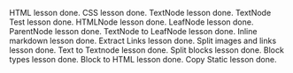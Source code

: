 HTML lesson done.
CSS lesson done.
TextNode lesson done.
TextNode Test lesson done.
HTMLNode lesson done.
LeafNode lesson done.
ParentNode lesson done.
TextNode to LeafNode lesson done.
Inline markdown lesson done.
Extract Links lesson done.
Split images and links lesson done.
Text to Textnode lesson done.
Split blocks lesson done.
Block types lesson done.
Block to HTML lesson done.
Copy Static lesson done.
